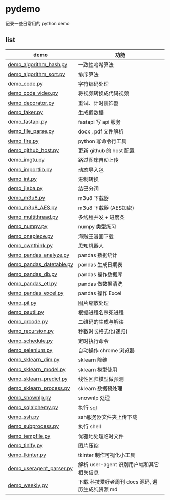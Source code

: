 # pydemo
记录一些日常用的 python demo

## list

| demo | 功能  | 
| ------------ | ------------ |
| [demo_algorithm_hash.py](demo_algorithm_hash.py)       | 一致性哈希算法 |
| [demo_algorithm_sort.py](demo_algorithm_sort.py)       | 排序算法 |
| [demo_code.py](demo_code.py)       | 字符编码处理 |
| [demo_code_video.py](demo_code_video.py)       | 将视频转换成代码视频 |
| [demo_decorator.py](demo_decorator.py)       | 重试、计时装饰器 |
| [demo_faker.py](demo_faker.py)       | 生成假数据 |
| [demo_fastapi.py](demo_fastapi.py)       | fastapi 写 api 服务 |
| [demo_file_parse.py](demo_file_parse.py)       | docx , pdf 文件解析 |
| [demo_fire.py](demo_fire.py)       | python 写命令行工具 |
| [demo_github_host.py](demo_github_host.py)       | 更新 github 的 host 配置 |
| [demo_imgtu.py](demo_imgtu.py)       | 路过图床自动上传 |
| [demo_importlib.py](demo_importlib.py)       | 动态导入包 |
| [demo_int.py](demo_int.py)       | 进制转换 |
| [demo_jieba.py](demo_jieba.py)       | 结巴分词 |
| [demo_m3u8.py](demo_m3u8.py)       | m3u8 下载器 |
| [demo_m3u8_AES.py](demo_m3u8_AES.py)       | m3u8 下载器 (AES加密) |
| [demo_multithread.py](demo_multithread.py)       | 多线程并发 + 进度条 |
| [demo_numpy.py](demo_numpy.py)       | numpy 类型练习 |
| [demo_onepiece.py](demo_onepiece.py)       | 海贼王漫画下载 |
| [demo_ownthink.py](demo_ownthink.py)       | 思知机器人 |
| [demo_pandas_analyze.py](demo_pandas_analyze.py)       | pandas 数据统计 |
| [demo_pandas_datetable.py](demo_pandas_datetable.py)       | pandas 生成日期表 |
| [demo_pandas_db.py](demo_pandas_db.py)       | pandas 操作数据库 |
| [demo_pandas_etl.py](demo_pandas_etl.py)       | pandas 做数据清洗 |
| [demo_pandas_excel.py](demo_pandas_excel.py)       | pandas 操作 Excel |
| [demo_pil.py](demo_pil.py)       | 图片缩放处理 |
| [demo_psutil.py](demo_psutil.py)       | 根据进程名杀死进程 |
| [demo_qrcode.py](demo_qrcode.py)       | 二维码的生成与解读 |
| [demo_recursion.py](demo_recursion.py)       | 秒数时长格式化(递归) |
| [demo_schedule.py](demo_schedule.py)       | 定时执行命令 |
| [demo_selenium.py](demo_selenium.py)       | 自动操作 chrome 浏览器 |
| [demo_sklearn_dim.py](demo_sklearn_dim.py)       | sklearn 降维 |
| [demo_sklearn_model.py](demo_sklearn_model.py)       | sklearn 模型使用 |
| [demo_sklearn_predict.py](demo_sklearn_predict.py)       | 线性回归模型做预测 |
| [demo_sklearn_process.py](demo_sklearn_process.py)       | sklearn 数据预处理 |
| [demo_snownlp.py](demo_snownlp.py)       | snownlp 处理 |
| [demo_sqlalchemy.py](demo_sqlalchemy.py)       | 执行 sql |
| [demo_ssh.py](demo_ssh.py)       | ssh服务器文件夹上传下载 |
| [demo_subprocess.py](demo_subprocess.py)       | 执行 shell |
| [demo_tempfile.py](demo_tempfile.py)       | 优雅地处理临时文件 |
| [demo_tinify.py](demo_tinify.py)       | 图片压缩 |
| [demo_tkinter.py](demo_tkinter.py)       | tkinter 制作可视化小工具 |
| [demo_useragent_parser.py](demo_useragent_parser.py)       | 解析 user-agent 识别用户端和其它相关信息 |
| [demo_weekly.py](demo_weekly.py)       | 下载 科技爱好者周刊 docs 源码, 遍历生成纯资源 md |
